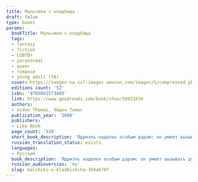 ```yaml
---
title: Мальчики с кладбища
draft: false
type: books
params:
  bookTitle: Мальчики с кладбища
  tags:
  - fantasy
  - fiction
  - LGBTQ+
  - paranormal
  - queer
  - romance
  - young adult (YA)
  cover: https://images-na.ssl-images-amazon.com/images/S/compressed.photo.goodreads.com/books/1640457315i/59931036.jpg
  editions count: '52'
  isbn: '9785041573485'
  link: https://www.goodreads.com/book/show/59931036
  authors:
  - Aiden Thomas, Эйден Томас
  publication_year: '2008'
  publishers:
  - Like Book
  page_count: '539'
  short_book_description: 'Ядриэль наделен особым даром: он умеет вызывать духов. Но он не может по-настоящему пользоваться магией, пока не пройдет обряд посвящения.Чтобы показать своей семье, на что способен и кто он на...'
  russian_translation_status: exists
  languages:
  - Русский
  book_description: 'Ядриэль наделен особым даром: он умеет вызывать духов. Но он не может по-настоящему пользоваться магией, пока не пройдет обряд посвящения.Чтобы показать своей семье, на что способен и кто он на самом деле, Ядриэль решается на авантюру. Ему предстоит призвать дух недавно погибшего родственника, чтобы проводить его в загробный мир. Вот только во время ритуала Ядриэль вызывает совсем не того, кого ожидал увидеть…Джулиан Диас. Тот самый шумный, легкомысленный, вечно попадавший в неприятности школьный хулиган. Джулиан совсем не понимает, как прервалась его земная жизнь: он намерен узнать, что с ним произошло.Ядриэль соглашается помочь Джулиану, чтобы каждый получил желаемое. Но так ли просто избавиться от того, кто совсем не собирается никуда уходить?'
  russian_audioversion: 'no'
  slug: malchiki-s-kladbishcha-368a670f
---
```

